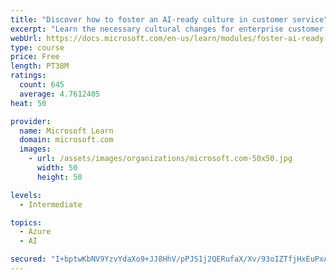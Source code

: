 ```yaml
---
title: "Discover how to foster an AI-ready culture in customer service"
excerpt: "Learn the necessary cultural changes for enterprise customer service to make AI transformation successful, and how they fit into a holistic AI strategy."
webUrl: https://docs.microsoft.com/en-us/learn/modules/foster-ai-ready-culture-customer-service/
type: course
price: Free
length: PT38M
ratings:
  count: 645
  average: 4.7612405
heat: 50

provider:
  name: Microsoft Learn
  domain: microsoft.com
  images:
    - url: /assets/images/organizations/microsoft.com-50x50.jpg
      width: 50
      height: 50

levels:
  - Intermediate

topics:
  - Azure
  - AI

secured: "I+bptwKbNV9YzvYdaXo9+JJ8HhV/pPJS1j2QERufaX/Xv/93oIZTfjHxEuPxAVgXFbC6kFWKOovzH/LCnPRava/4Z4/onC4amwCvqPHmd170MbwmsEC91yL1WoB9nXx6IrYwX/CedOSGJa6v/RPOj9uNbJj80vLhVwIrC43T3KqJAUxRIhPrMaAlsfXs7Bo1fb4tIpagxSc7v+k+PqFnVP3yGrQBMk7TPN4/u66BQzxr4uzVFuTV9IKUdop1c6MtCoRgww9ikIsod+V17sye7aCCT4eEs6g8uqtfbo1A6fRYJ2anXUnAuQlMcE+9+6NN3d2z3dIUEHI6LoHwgfyRn7JHYdWkCTqghKc70emjxIrdW+0bDNehKW5d1NjxqD1fDodDfGbOly5gSn39xYGPu57vCgTp1JcBbecwuYy6dXY=;mEPa/a4NwZxlyH4JAYZsbA=="
---
```


